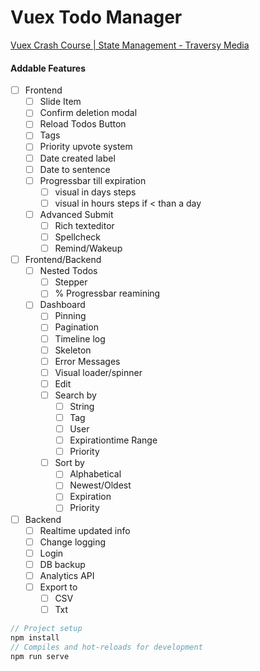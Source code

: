 # Vuex Todo Manager

[Vuex Crash Course | State Management - Traversy Media](https://www.youtube.com/watch?v=5lVQgZzLMHc)

#### Addable Features

- [ ] Frontend
  - [ ] Slide Item
  - [ ] Confirm deletion modal
  - [ ] Reload Todos Button
  - [ ] Tags
  - [ ] Priority upvote system
  - [ ] Date created label
  - [ ] Date to sentence
  - [ ] Progressbar till expiration
    - [ ] visual in days steps
    - [ ] visual in hours steps if < than a day
  - [ ] Advanced Submit
    - [ ] Rich texteditor
    - [ ] Spellcheck
    - [ ] Remind/Wakeup
- [ ] Frontend/Backend
  - [ ] Nested Todos
    - [ ] Stepper
    - [ ] % Progressbar reamining
  - [ ] Dashboard
    - [ ] Pinning
    - [ ] Pagination
    - [ ] Timeline log
    - [ ] Skeleton
    - [ ] Error Messages
    - [ ] Visual loader/spinner
    - [ ] Edit
    - [ ] Search by
      - [ ] String
      - [ ] Tag
      - [ ] User
      - [ ] Expirationtime Range
      - [ ] Priority
    - [ ] Sort by
      - [ ] Alphabetical
      - [ ] Newest/Oldest
      - [ ] Expiration
      - [ ] Priority
- [ ] Backend
  - [ ] Realtime updated info
  - [ ] Change logging
  - [ ] Login
  - [ ] DB backup
  - [ ] Analytics API
  - [ ] Export to
    - [ ] CSV
    - [ ] Txt

```javascript
// Project setup
npm install
// Compiles and hot-reloads for development
npm run serve
```
